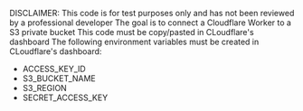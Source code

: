 DISCLAIMER: This code is for test purposes only and has not been reviewed by a professional developer
The goal is to connect a Cloudflare Worker to a S3 private bucket
This code must be copy/pasted in CLoudflare's dashboard
The following environment variables must be created in CLoudflare's dashboard:
- ACCESS_KEY_ID
- S3_BUCKET_NAME
- S3_REGION
- SECRET_ACCESS_KEY
